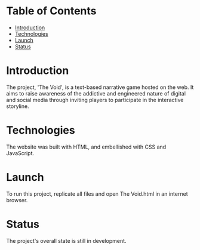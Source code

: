 # Table of Contents
* [Introduction](#introduction)
* [Technologies](#technologies)
* [Launch](#launch)
* [Status](#status)


# Introduction
The project, 'The Void', is a text-based narrative game hosted on the web. It aims to raise awareness of the addictive and engineered nature of digital and social media through inviting players to participate in the interactive storyline.

# Technologies
The website was built with HTML, and embellished with CSS and JavaScript. 

# Launch
To run this project, replicate all files and open The Void.html in an internet browser.

# Status
The project's overall state is still in development.
